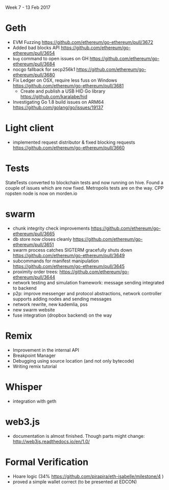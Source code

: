 Week 7 - 13 Feb 2017

# Geth

* EVM Fuzzing https://github.com/ethereum/go-ethereum/pull/3672
* Added bad blocks API https://github.com/ethereum/go-ethereum/pull/3654
* `bug` command to open issues on GH https://github.com/ethereum/go-ethereum/pull/3684
* nocgo fallback for secp256k1 https://github.com/ethereum/go-ethereum/pull/3680
* Fix Ledger on OSX, require less fuss on Windows https://github.com/ethereum/go-ethereum/pull/3681
  * Create and publish a USB HID Go library https://github.com/karalabe/hid
* Investigating Go 1.8 build issues on ARM64 https://github.com/golang/go/issues/19137

# Light client 

* implemented request distributor & fixed blocking requests https://github.com/ethereum/go-ethereum/pull/3660

# Tests
StateTests converted to blockchain tests and now running on hive. 
Found a couple of issues which are now fixed.
Metropolis tests are on the way. 
CPP ropsten node is now on morden.io

# swarm

* chunk integrity check improvements https://github.com/ethereum/go-ethereum/pull/3665
* db store now closes cleanly https://github.com/ethereum/go-ethereum/pull/3651
* swarm process catches SIGTERM gracefully shuts down https://github.com/ethereum/go-ethereum/pull/3649
* subcommands for manifest manipulation https://github.com/ethereum/go-ethereum/pull/3645
* proximity order trees: https://github.com/ethereum/go-ethereum/pull/3644 
* network testing and simulation framework: message sending integrated to backend 
* p2p: improve messenger and protocol abstractions, network controller supports adding nodes and sending messages 
* network rewrite, new kademlia, pss
* new swarm website 
* fuse integration (dropbox backend) on the way

# Remix

* Improvement in the internal API
* Breakpoint Manager
* Debugging using source location (and not only bytecode)
* Writing remix tutorial

# Whisper

* integration with geth

# web3.js

* documentation is almost finished. Though parts might change: http://web3js.readthedocs.io/en/1.0/


# Formal Verification

* Hoare logic (34% https://github.com/pirapira/eth-isabelle/milestone/4 )
* proved a simple wallet correct (to be presented at EDCON)

